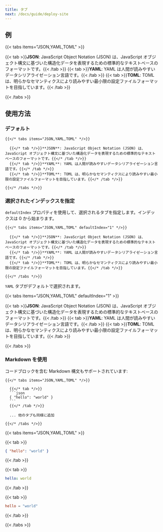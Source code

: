 ```yaml
---
title: タブ
next: /docs/guide/deploy-site
---
```


## 例

{{< tabs items="JSON,YAML,TOML" >}}

{{< tab >}}**JSON**: JavaScript Object Notation (JSON) は、JavaScript オブジェクト構文に基づいた構造化データを表現するための標準的なテキストベースのフォーマットです。{{< /tab >}}
{{< tab >}}**YAML**: YAML は人間が読みやすいデータシリアライゼーション言語です。{{< /tab >}}
{{< tab >}}**TOML**: TOML は、明らかなセマンティクスにより読みやすい最小限の設定ファイルフォーマットを目指しています。{{< /tab >}}

{{< /tabs >}}

## 使用方法

### デフォルト

```
{{</* tabs items="JSON,YAML,TOML" */>}}

  {{</* tab */>}}**JSON**: JavaScript Object Notation (JSON) は、JavaScript オブジェクト構文に基づいた構造化データを表現するための標準的なテキストベースのフォーマットです。{{</* /tab */>}}
  {{</* tab */>}}**YAML**: YAML は人間が読みやすいデータシリアライゼーション言語です。{{</* /tab */>}}
  {{</* tab */>}}**TOML**: TOML は、明らかなセマンティクスにより読みやすい最小限の設定ファイルフォーマットを目指しています。{{</* /tab */>}}

{{</* /tabs */>}}
```

### 選択されたインデックスを指定

`defaultIndex` プロパティを使用して、選択されるタブを指定します。インデックスは 0 から始まります。

```
{{</* tabs items="JSON,YAML,TOML" defaultIndex="1" */>}}

  {{</* tab */>}}**JSON**: JavaScript Object Notation (JSON) は、JavaScript オブジェクト構文に基づいた構造化データを表現するための標準的なテキストベースのフォーマットです。{{</* /tab */>}}
  {{</* tab */>}}**YAML**: YAML は人間が読みやすいデータシリアライゼーション言語です。{{</* /tab */>}}
  {{</* tab */>}}**TOML**: TOML は、明らかなセマンティクスにより読みやすい最小限の設定ファイルフォーマットを目指しています。{{</* /tab */>}}

{{</* /tabs */>}}
```

`YAML` タブがデフォルトで選択されます。

{{< tabs items="JSON,YAML,TOML" defaultIndex="1" >}}

{{< tab >}}**JSON**: JavaScript Object Notation (JSON) は、JavaScript オブジェクト構文に基づいた構造化データを表現するための標準的なテキストベースのフォーマットです。{{< /tab >}}
{{< tab >}}**YAML**: YAML は人間が読みやすいデータシリアライゼーション言語です。{{< /tab >}}
{{< tab >}}**TOML**: TOML は、明らかなセマンティクスにより読みやすい最小限の設定ファイルフォーマットを目指しています。{{< /tab >}}

{{< /tabs >}}


### Markdown を使用

コードブロックを含む Markdown 構文もサポートされています:

````
{{</* tabs items="JSON,YAML,TOML" */>}}

  {{</* tab */>}}
  ```json
  { "hello": "world" }
  ```
  {{</* /tab */>}}

  ... 他のタブも同様に追加

{{</* /tabs */>}}
````

{{< tabs items="JSON,YAML,TOML" >}}

  {{< tab >}}
  ```json
  { "hello": "world" }
  ```
  {{< /tab >}}

  {{< tab >}}
  ```yaml
  hello: world
  ```
  {{< /tab >}}

  {{< tab >}}
  ```toml
  hello = "world"
  ```
  {{< /tab >}}

{{< /tabs >}}